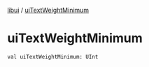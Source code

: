 [libui](README.md) / [uiTextWeightMinimum](ui-text-weight-minimum.md)

# uiTextWeightMinimum

`val uiTextWeightMinimum: UInt`
